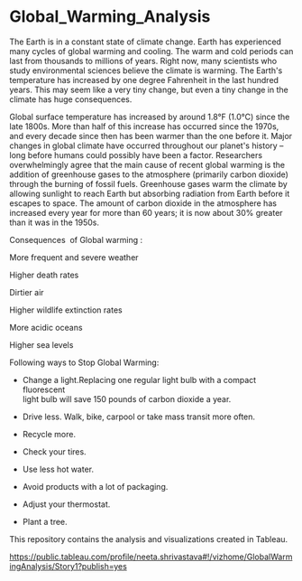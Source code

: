 # Global_Warming_Analysis

The Earth is in a constant state of climate change. 
Earth has experienced many cycles of global warming and cooling. 
The warm and cold periods can last from thousands to millions of years.
Right now, many scientists who study environmental sciences believe the climate is warming. 
The Earth's temperature has increased by one degree Fahrenheit in the last hundred years. This may seem like a very tiny change, but even a tiny change in the climate has huge consequences.

Global surface temperature has increased by around 1.8°F (1.0°C) since the late 1800s. 
More than half of this increase has occurred since the 1970s, and every decade since then has been warmer than the one before it.
Major changes in global climate have occurred throughout our planet's history – long before humans could possibly have been a factor. 
Researchers overwhelmingly agree that the main cause of recent global warming is the addition of greenhouse gases to the atmosphere (primarily carbon dioxide) through the burning of fossil fuels. 
Greenhouse gases warm the climate by allowing sunlight to reach Earth but absorbing radiation from Earth before it escapes to space. 
The amount of carbon dioxide in the atmosphere has increased every year for more than 60 years; it is now about 30% greater than it was in the 1950s.

Consequences  of Global warming :

More frequent and severe weather

Higher death rates

Dirtier air

Higher wildlife extinction rates

More acidic oceans

Higher sea levels

Following ways to Stop Global Warming:

-  Change a light.Replacing one regular light bulb with a compact fluorescent 	
  light bulb will save 150 pounds of carbon dioxide a year.

-  Drive less. Walk, bike, carpool or take mass transit more often.

-  Recycle more. 

-  Check your tires. 

-  Use less hot water. 

-  Avoid products with a lot of packaging.

-  Adjust your thermostat. 

-  Plant a tree.

This repository contains the analysis and visualizations created in Tableau.



https://public.tableau.com/profile/neeta.shrivastava#!/vizhome/GlobalWarmingAnalysis/Story1?publish=yes
